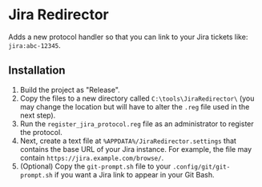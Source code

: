 ﻿# Jira Redirector

Adds a new protocol handler so that you can link to your Jira tickets like: `jira:abc-12345`.

## Installation

1. Build the project as "Release".
2. Copy the files to a new directory called `C:\tools\JiraRedirector\` (you may change the location but will have to alter the `.reg` file used in the next step).
3. Run the `register_jira_protocol.reg` file as an administrator to register the protocol.
4. Next, create a text file at `%APPDATA%/JiraRedirector.settings` that contains the base URL of your Jira instance. For example, the file may contain `https://jira.example.com/browse/`.
5. (Optional) Copy the `git-prompt.sh` file to your `.config/git/git-prompt.sh` if you want a Jira link to appear in your Git Bash.
